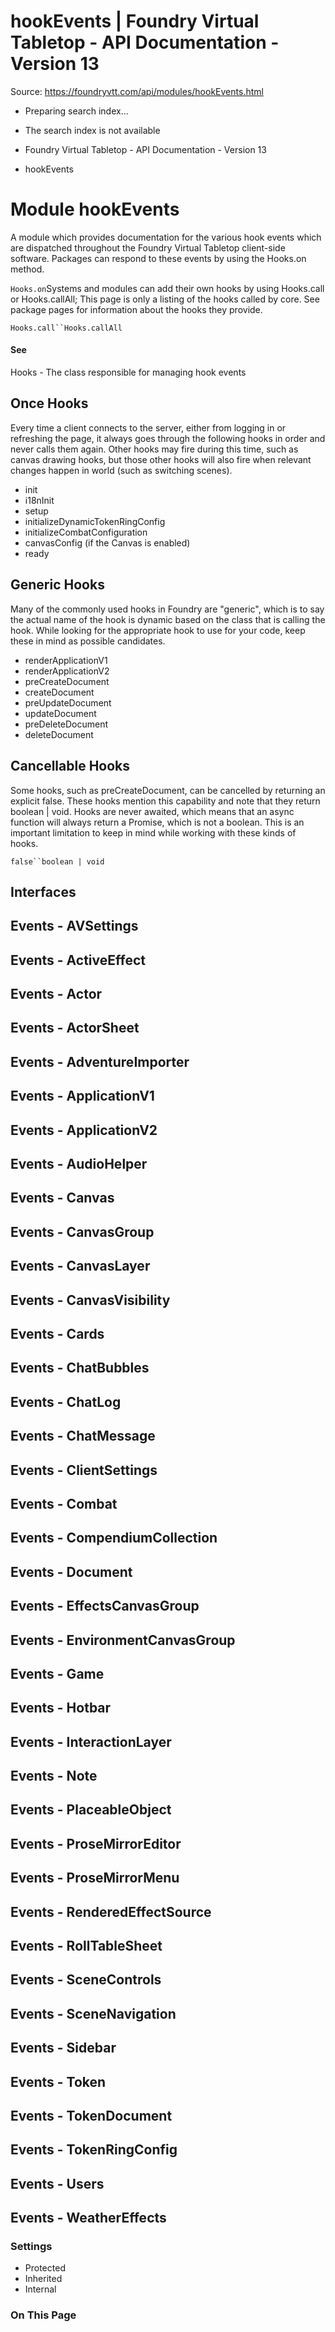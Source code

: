 # hookEvents | Foundry Virtual Tabletop - API Documentation - Version 13

Source: https://foundryvtt.com/api/modules/hookEvents.html

- Preparing search index...
- The search index is not available

- Foundry Virtual Tabletop - API Documentation - Version 13
- hookEvents


# Module hookEvents

A module which provides documentation for the various hook events which are dispatched throughout the Foundry Virtual
Tabletop client-side software. Packages can respond to these events by using the
Hooks.on method.

`Hooks.on`Systems and modules can add their own hooks by using Hooks.call or
Hooks.callAll; This page is only a listing of the hooks called
by core. See package pages for information about the hooks they provide.

`Hooks.call``Hooks.callAll`
#### See

Hooks - The class responsible for managing hook events


## Once Hooks

Every time a client connects to the server, either from logging in or refreshing the page, it always goes through the
following hooks in order and never calls them again. Other hooks may fire during this time, such as canvas drawing
hooks, but those other hooks will also fire when relevant changes happen in world (such as switching scenes).

- init
- i18nInit
- setup
- initializeDynamicTokenRingConfig
- initializeCombatConfiguration
- canvasConfig (if the Canvas is enabled)
- ready


## Generic Hooks

Many of the commonly used hooks in Foundry are "generic", which is to say the actual name of the hook is dynamic
based on the class that is calling the hook. While looking for the appropriate hook to use for your code, keep
these in mind as possible candidates.

- renderApplicationV1
- renderApplicationV2
- preCreateDocument
- createDocument
- preUpdateDocument
- updateDocument
- preDeleteDocument
- deleteDocument


## Cancellable Hooks

Some hooks, such as preCreateDocument, can be cancelled by returning an explicit false. These hooks
mention this capability and note that they return boolean | void. Hooks are never awaited, which means that an
async function will always return a Promise, which is not a boolean. This is an important limitation to keep in
mind while working with these kinds of hooks.

`false``boolean | void`
## Interfaces


## Events - AVSettings


## Events - ActiveEffect


## Events - Actor


## Events - ActorSheet


## Events - AdventureImporter


## Events - ApplicationV1


## Events - ApplicationV2


## Events - AudioHelper


## Events - Canvas


## Events - CanvasGroup


## Events - CanvasLayer


## Events - CanvasVisibility


## Events - Cards


## Events - ChatBubbles


## Events - ChatLog


## Events - ChatMessage


## Events - ClientSettings


## Events - Combat


## Events - CompendiumCollection


## Events - Document


## Events - EffectsCanvasGroup


## Events - EnvironmentCanvasGroup


## Events - Game


## Events - Hotbar


## Events - InteractionLayer


## Events - Note


## Events - PlaceableObject


## Events - ProseMirrorEditor


## Events - ProseMirrorMenu


## Events - RenderedEffectSource


## Events - RollTableSheet


## Events - SceneControls


## Events - SceneNavigation


## Events - Sidebar


## Events - Token


## Events - TokenDocument


## Events - TokenRingConfig


## Events - Users


## Events - WeatherEffects


### Settings

- Protected
- Inherited
- Internal


### On This Page

